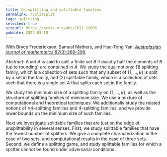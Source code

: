 ```yaml
---
title: On splitting and splittable families
permalink: /splitsplit
tags: splitting
selected: true
siteurl: https://arxiv.org/abs/1811.12896
pubdate: 2022-03-10
---
```


With Bryce Frederickson, Samuel Mathers, and Hao-Tong Yan. [*Australasian journal of mathematics* 82(3):268–296](https://ajc.maths.uq.edu.au/pdf/82/ajc_v82_p268.pdf).<!--more-->

*Abstract*: A set $A$ is said to split a finite set $B$ if exactly half the elements of $B$ (up to rounding) are contained in $A$. We study the dual notions: (1) splitting family, which is a collection of sets such that any subset of $\{1,\ldots,k\}$ is split by a set in the family, and (2) splittable family, which is a collection of sets such that there is a single set $A$ that splits each set in the family.
  
We study the minimum size of a splitting family on $\{1,\ldots,k\}$, as well as the structure of splitting families of minimum size. We use a mixture of computational and theoretical techniques. We additionally study the related notions of $\mathord{\leq}4$-splitting families and $4$-splitting families, and we provide lower bounds on the minimum size of such families.
  
Next we investigate splittable families that are just on the edge of unsplittability in several senses. First, we study splittable families that have the fewest number of splitters. We give a complete characterization in the case of two sets, and computational results in the case of three sets. Second, we define a splitting game, and study splittable families for which a splitter cannot be found under adversarial conditions.